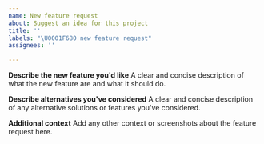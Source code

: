 ```yaml
---
name: New feature request
about: Suggest an idea for this project
title: ''
labels: "\U0001F680 new feature request"
assignees: ''

---
```


**Describe the new feature you'd like**
A clear and concise description of what the new feature are and what it should do.

**Describe alternatives you've considered**
A clear and concise description of any alternative solutions or features you've considered.

**Additional context**
Add any other context or screenshots about the feature request here.
